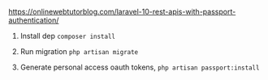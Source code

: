 https://onlinewebtutorblog.com/laravel-10-rest-apis-with-passport-authentication/

1. Install dep
   ```composer install```

2. Run migration
   ```php artisan migrate```

3. Generate personal access oauth tokens,
  ```php artisan passport:install```
